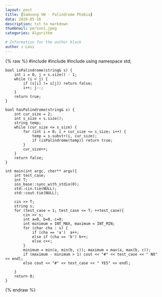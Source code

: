```yaml
---
layout: post
title: [Samsung SW - Palindrome Phobia]
data: 2020-05-26
description: txt to markdown
thumbnail: person1.jpeg
categories: Algorithm

# Information for the author block
author : Loui
---
```


{% raw %}
	﻿#include<iostream>
	#include<algorithm>
	#include<climits>
	using namespace std;
	
	bool isPalindrome(string& s) {
		int i = 0, j = s.size() - 1;
		while (i < j) {
			if (s[i] != s[j]) return false;
			i++; j--;
		}
		return true;
	}
	
	bool hasPalindrome(string& s) {
		int cur_size = 2;
		int s_size = s.size();
		string temp;
		while (cur_size <= s_size) {
			for (int i = 0; i + cur_size <= s_size; i++) {
				temp = s.substr(i, cur_size);
				if (isPalindrome(temp)) return true;
			}
			cur_size++;
		}
		return false;
	}
	
	int main(int argc, char** argv){
		int test_case;
		int T;
		ios_base::sync_with_stdio(0);
		std::cin.tie(NULL);
		std::cout.tie(NULL);
	
		cin >> T;
		string s;
		for (test_case = 1; test_case <= T; ++test_case){
			cin >> s;
			int a=0, b=0, c=0;
			int minimum = INT_MAX, maximum = INT_MIN;
			for (char cha : s) {
				if (cha == 'a')  a++;
				else if (cha == 'b') b++;
				else c++;
			}
			minimum = min(a, min(b, c)); maximum = max(a, max(b, c));
			if (maximum - minimum > 1) cout << "#" << test_case << " NO" << endl;
			else cout << "#" << test_case << " YES" << endl;
	
		}
		return 0;
	}
	
{% endraw %}
